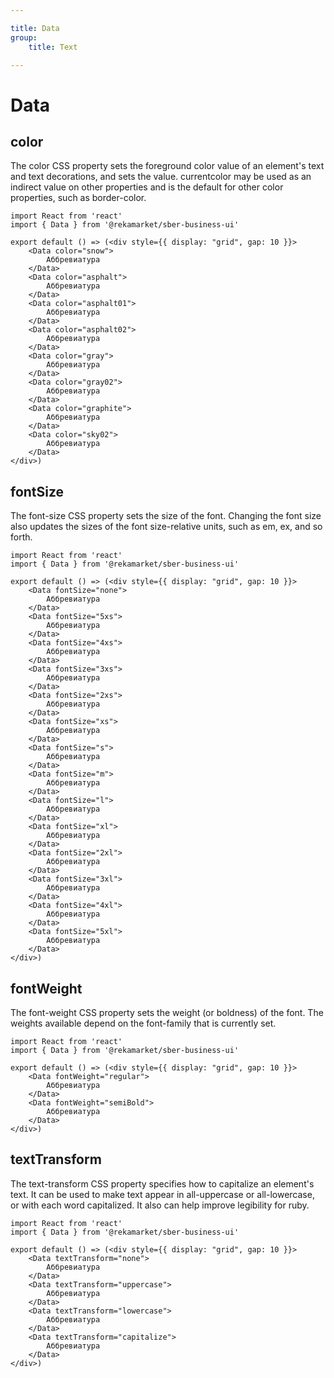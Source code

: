 ```yaml
---

title: Data
group:
	title: Text

---
```


# Data

## color
The color CSS property sets the foreground color value of an element's text and text decorations, and sets the <currentcolor> value. currentcolor may be used as an indirect value on other properties and is the default for other color properties, such as border-color.

```tsx
import React from 'react'
import { Data } from '@rekamarket/sber-business-ui'

export default () => (<div style={{ display: "grid", gap: 10 }}>
	<Data color="snow">
		Аббревиатура
	</Data>
	<Data color="asphalt">
		Аббревиатура
	</Data>
	<Data color="asphalt01">
		Аббревиатура
	</Data>
	<Data color="asphalt02">
		Аббревиатура
	</Data>
	<Data color="gray">
		Аббревиатура
	</Data>
	<Data color="gray02">
		Аббревиатура
	</Data>
	<Data color="graphite">
		Аббревиатура
	</Data>
	<Data color="sky02">
		Аббревиатура
	</Data>
</div>)
```

## fontSize
The font-size CSS property sets the size of the font. Changing the font size also updates the sizes of the font size-relative <length> units, such as em, ex, and so forth.

```tsx
import React from 'react'
import { Data } from '@rekamarket/sber-business-ui'

export default () => (<div style={{ display: "grid", gap: 10 }}>
	<Data fontSize="none">
		Аббревиатура
	</Data>
	<Data fontSize="5xs">
		Аббревиатура
	</Data>
	<Data fontSize="4xs">
		Аббревиатура
	</Data>
	<Data fontSize="3xs">
		Аббревиатура
	</Data>
	<Data fontSize="2xs">
		Аббревиатура
	</Data>
	<Data fontSize="xs">
		Аббревиатура
	</Data>
	<Data fontSize="s">
		Аббревиатура
	</Data>
	<Data fontSize="m">
		Аббревиатура
	</Data>
	<Data fontSize="l">
		Аббревиатура
	</Data>
	<Data fontSize="xl">
		Аббревиатура
	</Data>
	<Data fontSize="2xl">
		Аббревиатура
	</Data>
	<Data fontSize="3xl">
		Аббревиатура
	</Data>
	<Data fontSize="4xl">
		Аббревиатура
	</Data>
	<Data fontSize="5xl">
		Аббревиатура
	</Data>
</div>)
```

## fontWeight
The font-weight CSS property sets the weight (or boldness) of the font. The weights available depend on the font-family that is currently set.

```tsx
import React from 'react'
import { Data } from '@rekamarket/sber-business-ui'

export default () => (<div style={{ display: "grid", gap: 10 }}>
	<Data fontWeight="regular">
		Аббревиатура
	</Data>
	<Data fontWeight="semiBold">
		Аббревиатура
	</Data>
</div>)
```

## textTransform
The text-transform CSS property specifies how to capitalize an element's text. It can be used to make text appear in all-uppercase or all-lowercase, or with each word capitalized. It also can help improve legibility for ruby.

```tsx
import React from 'react'
import { Data } from '@rekamarket/sber-business-ui'

export default () => (<div style={{ display: "grid", gap: 10 }}>
	<Data textTransform="none">
		Аббревиатура
	</Data>
	<Data textTransform="uppercase">
		Аббревиатура
	</Data>
	<Data textTransform="lowercase">
		Аббревиатура
	</Data>
	<Data textTransform="capitalize">
		Аббревиатура
	</Data>
</div>)
```
